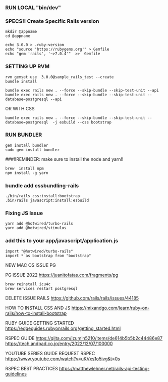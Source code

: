 ### RUN LOCAL "bin/dev"

### SPECS!! Create Specific Rails version

```
mkdir @appname
cd @appname

echo 3.0.0 > .ruby-version
echo "source 'https://rubygems.org'" > Gemfile
echo "gem 'rails', '~>7.0.4'"  >>  Gemfile
```

### SETTING UP RVM
```
rvm gemset use  3.0.0@sample_rails_test --create
bundle install
```

```
bundle exec rails new . --force --skip-bundle --skip-test-unit --api
bundle exec rails new . --force --skip-bundle --skip-test-unit --database=postgresql --api

```
OR WITH CSS

```
bundle exec rails new . --force --skip-bundle --skip-test-unit --database=postgresql  -j esbuild --css bootstrap
```

### RUN BUNDLER
```
gem install bundler
sudo gem install bundler
```

###!!REMINDER: make sure to install the node and yarn!!

```
brew  install npm
npm install -g yarn
```

### bundle add cssbundling-rails
```
./bin/rails css:install:bootstrap
.bin/rails javascript:install:esbuild
```

### Fixing JS Issue
```
yarn add @hotwired/turbo-rails
yarn add @hotwired/stimulus
```

### add this to your app/javascript/application.js
```
import "@hotwired/turbo-rails"
import * as bootstrap from "bootstrap"
```

NEW MAC OS ISSUE PG

PG ISSUE 2022
https://juanitofatas.com/fragments/pg

```
brew reinstall icu4c
brew services restart postgresql
```

DELETE ISSUE RAILS
https://github.com/rails/rails/issues/44185

HOW TO INSTALL CSS AND JS
https://mixandgo.com/learn/ruby-on-rails/how-to-install-bootstrap

RUBY GUIDE GETTING STARTED
https://edgeguides.rubyonrails.org/getting_started.html

RSPEC GUIDE
https://qiita.com/izumin5210/items/de614b5b5b2c44486e87
https://tech.andpad.co.jp/entry/2022/12/07/100000

YOUTUBE SERIES GUIDE REQUEST RSPEC
https://www.youtube.com/watch?v=uKVxs1o5ivg&t=0s

RSPEC BEST PRACTICES
https://matthewlehner.net/rails-api-testing-guidelines
